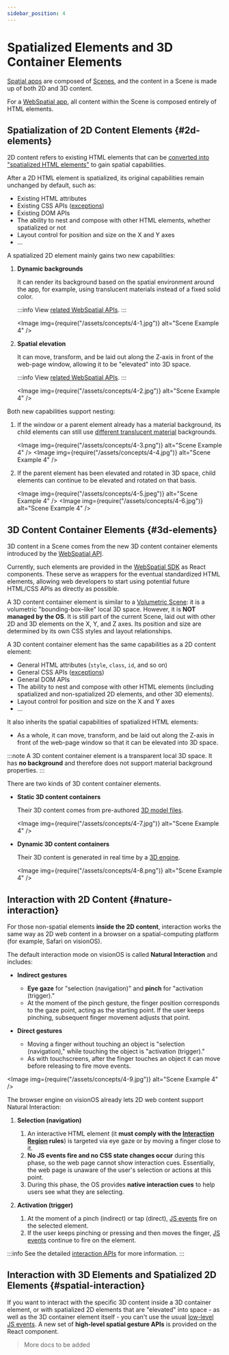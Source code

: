 ```yaml
---
sidebar_position: 4
---
```


# Spatialized Elements and 3D Container Elements

[Spatial apps](/docs/core-concepts/shared-space-and-spatial-apps#spatial-apps) are composed of [Scenes](/docs/core-concepts/scenes-and-spatial-layouts), and the content in a Scene is made up of both 2D and 3D content.

For a [WebSpatial app](/docs/core-concepts/unique-concepts-in-webspatial#webspatial-app), all content within the Scene is composed entirely of HTML elements.

## Spatialization of 2D Content Elements {#2d-elements}

2D content refers to existing HTML elements that can be [converted into "spatialized HTML elements"](/docs/development-guide/using-the-webspatial-api/spatialize-html-elements) to gain spatial capabilities.

After a 2D HTML element is spatialized, its original capabilities remain unchanged by default, such as:

- Existing HTML attributes
- Existing CSS APIs ([exceptions](/docs/development-guide/using-the-webspatial-api/add-material-backgrounds#stacking-order))
- Existing DOM APIs
- The ability to nest and compose with other HTML elements, whether spatialized or not
- Layout control for position and size on the X and Y axes
- ...

A spatialized 2D element mainly gains two new capabilities:

1. **Dynamic backgrounds**

   It can render its background based on the spatial environment around the app, for example, using translucent materials instead of a fixed solid color.

   :::info
   View [related WebSpatial APIs](/docs/development-guide/using-the-webspatial-api/add-material-backgrounds).
   :::

   <Image img={require("/assets/concepts/4-1.jpg")} alt="Scene Example 4" />

2. **Spatial elevation**

   It can move, transform, and be laid out along the Z-axis in front of the web-page window, allowing it to be "elevated" into 3D space.

   :::info
   View [related WebSpatial APIs](/docs/development-guide/using-the-webspatial-api/elevate-2d-elements).
   :::

   <Image img={require("/assets/concepts/4-2.jpg")} alt="Scene Example 4" />

Both new capabilities support nesting:

1. If the window or a parent element already has a material background, its child elements can still use [different translucent material](/docs/development-guide/using-the-webspatial-api/add-material-backgrounds#translucent-options) backgrounds.

   <Image img={require("/assets/concepts/4-3.png")} alt="Scene Example 4" />
   <Image img={require("/assets/concepts/4-4.jpg")} alt="Scene Example 4" />

2. If the parent element has been elevated and rotated in 3D space, child elements can continue to be elevated and rotated on that basis.

   <Image img={require("/assets/concepts/4-5.jpeg")} alt="Scene Example 4" />
   <Image img={require("/assets/concepts/4-6.jpg")} alt="Scene Example 4" />

## 3D Content Container Elements {#3d-elements}

3D content in a Scene comes from the new 3D content container elements introduced by the [WebSpatial API](/docs/core-concepts/unique-concepts-in-webspatial#webspatial-api).

Currently, such elements are provided in the [WebSpatial SDK](/docs/core-concepts/unique-concepts-in-webspatial#webspatial-sdk) as React components. These serve as wrappers for the eventual standardized HTML elements, allowing web developers to start using potential future HTML/CSS APIs as directly as possible.

A 3D content container element is similar to a [Volumetric Scene](/docs/core-concepts/scenes-and-spatial-layouts#scenes-volume): it is a volumetric "bounding-box–like" local 3D space. However, it is **NOT managed by the OS**. It is still part of the current Scene, laid out with other 2D and 3D elements on the X, Y, and Z axes. Its position and size are determined by its own CSS styles and layout relationships.

A 3D content container element has the same capabilities as a 2D content element:

- General HTML attributes (`style`, `class`, `id`, and so on)
- General CSS APIs ([exceptions](/docs/development-guide/using-the-webspatial-api/add-material-backgrounds#stacking-order))
- General DOM APIs
- The ability to nest and compose with other HTML elements (including spatialized and non-spatialized 2D elements, and other 3D elements).
- Layout control for position and size on the X and Y axes
- ...

It also inherits the spatial capabilities of spatialized HTML elements:

- As a whole, it can move, transform, and be laid out along the Z-axis in front of the web-page window so that it can be elevated into 3D space.

:::note
A 3D content container element is a transparent local 3D space. It has **no background** and therefore does not support material background properties.
:::

There are two kinds of 3D content container elements.

- **Static 3D content containers**

  Their 3D content comes from pre-authored [3D model files](/docs/development-guide/using-the-webspatial-api/add-3d-content).

  <Image img={require("/assets/concepts/4-7.jpg")} alt="Scene Example 4" />

- **Dynamic 3D content containers**

  Their 3D content is generated in real time by a [3D engine](/docs/development-guide/using-the-webspatial-api/add-3d-content).

  <Image img={require("/assets/concepts/4-8.png")} alt="Scene Example 4" />

## Interaction with 2D Content {#nature-interaction}

For those non-spatial elements **inside the 2D content**, interaction works the same way as 2D web content in a browser on a spatial-computing platform (for example, Safari on visionOS).

The default interaction mode on visionOS is called **Natural Interaction** and includes:

- **Indirect gestures**

  - **Eye gaze** for "selection (navigation)" and **pinch** for "activation (trigger)."
  - At the moment of the pinch gesture, the finger position corresponds to the gaze point, acting as the starting point. If the user keeps pinching, subsequent finger movement adjusts that point.

- **Direct gestures**

  - Moving a finger without touching an object is "selection (navigation)," while touching the object is "activation (trigger)."
  - As with touchscreens, after the finger touches an object it can move before releasing to fire move events.

<Image img={require("/assets/concepts/4-9.jpg")} alt="Scene Example 4" />

The browser engine on visionOS already lets 2D web content support Natural Interaction:

1. **Selection (navigation)**

   1. An interactive HTML element (it **must comply with the [Interaction Region](/docs/development-guide/using-the-webspatial-api/spatialize-html-elements#hover-effect) rules**) is targeted via eye gaze or by moving a finger close to it.
   2. **No JS events fire and no CSS state changes occur** during this phase, so the web page cannot show interaction cues. Essentially, the web page is unaware of the user's selection or actions at this point.
   3. During this phase, the OS provides **native interaction cues** to help users see what they are selecting.

2. **Activation (trigger)**
   1. At the moment of a pinch (indirect) or tap (direct), [JS events](/docs/development-guide/using-the-webspatial-api/spatialize-html-elements#js-events) fire on the selected element.
   2. If the user keeps pinching or pressing and then moves the finger, [JS events](/docs/development-guide/using-the-webspatial-api/spatialize-html-elements#js-events) continue to fire on the element.

:::info
See the detailed [interaction APIs](/docs/development-guide/using-the-webspatial-api/spatialize-html-elements#content-interaction) for more information.
:::

## Interaction with 3D Elements and Spatialized 2D Elements {#spatial-interaction}

If you want to interact with the specific 3D content inside a 3D container element, or with spatialized 2D elements that are "elevated" into space - as well as the 3D container element itself - you can't use the usual [low-level JS events](/docs/development-guide/using-the-webspatial-api/spatialize-html-elements#js-events). A new set of **high-level spatial gesture APIs** is provided on the React component.

> More docs to be added
